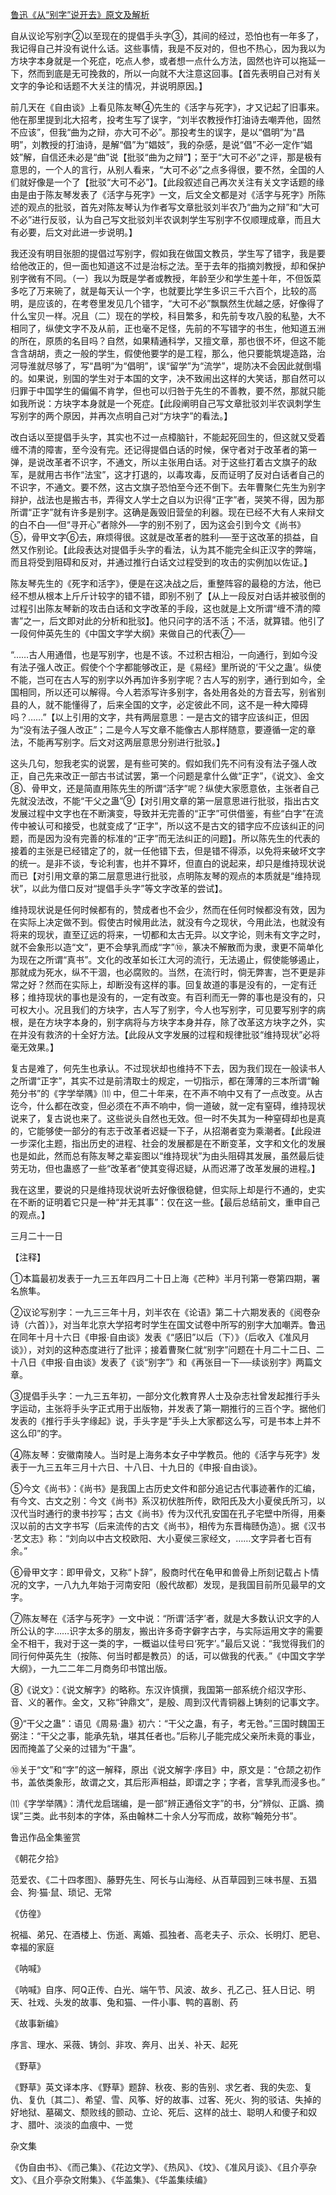 [鲁迅《从“别字”说开去》原文及解析](https://www.vrrw.net/wx/8607.html)

自从议论写别字②以至现在的提倡手头字③，其间的经过，恐怕也有一年多了，我记得自己并没有说什么话。这些事情，我是不反对的，但也不热心，因为我以为方块字本身就是一个死症，吃点人参，或者想一点什么方法，固然也许可以拖延一下，然而到底是无可挽救的，所以一向就不大注意这回事。【首先表明自己对有关文字的争论和话题不大关注的情况，并说明原因。】



前几天在《自由谈》上看见陈友琴④先生的《活字与死字》，才又记起了旧事来。他在那里提到北大招考，投考生写了误字，“刘半农教授作打油诗去嘲弄他，固然不应该”，但我“曲为之辩，亦大可不必”。那投考生的误字，是以“倡明”为“昌明”，刘教授的打油诗，是解“倡”为“娼妓”，我的杂感，是说“倡”不必一定作“娼妓”解，自信还未必是“曲”说【批驳“曲为之辩”】；至于“大可不必”之评，那是极有意思的，一个人的言行，从别人看来，“大可不必”之点多得很，要不然，全国的人们就好像是一个了【批驳“大可不必”】。【此段叙述自己再次关注有关文字话题的缘由是由于陈友琴发表了《活字与死字》一文，后文全文都是对《活字与死字》所陈述的观点的批驳，首先对陈友琴认为作者写文章批驳刘半农乃“曲为之辩”和“大可不必”进行反驳，认为自己写文批驳刘半农讽刺学生写别字不仅顺理成章，而且大有必要，后文对此进一步说明。】

我还没有明目张胆的提倡过写别字，假如我在做国文教员，学生写了错字，我是要给他改正的，但一面也知道这不过是治标之法。至于去年的指摘刘教授，却和保护别字微有不同。（一）我以为既是学者或教授，年龄至少和学生差十年，不但饭菜多吃了万来碗了，就是每天认一个字，也就要比学生多识三千六百个，比较的高明，是应该的，在考卷里发见几个错字，“大可不必”飘飘然生优越之感，好像得了什么宝贝一样。况且（二）现在的学校，科目繁多，和先前专攻八股的私塾，大不相同了，纵使文字不及从前，正也毫不足怪，先前的不写错字的书生，他知道五洲的所在，原质的名目吗？自然，如果精通科学，又擅文章，那也很不坏，但这不能含含胡胡，责之一般的学生，假使他要学的是工程，那么，他只要能筑堤造路，治河导淮就尽够了，写“昌明”为“倡明”，误“留学”为“流学”，堤防决不会因此就倒塌的。如果说，别国的学生对于本国的文字，决不致闹出这样的大笑话，那自然可以归罪于中国学生的偏偏不肯学，但也可以归咎于先生的不善教，要不然，那就只能如我所说：方块字本身就是一个死症。【此段阐明自己写文章批驳刘半农讽刺学生写别字的两个原因，并再次点明自己对“方块字”的看法。】

改白话以至提倡手头字，其实也不过一点樟脑针，不能起死回生的，但这就又受着缠不清的障害，至今没有完。还记得提倡白话的时候，保守者对于改革者的第一弹，是说改革者不识字，不通文，所以主张用白话。对于这些打着古文旗子的敌军，是就用古书作“法宝”，这才打退的，以毒攻毒，反而证明了反对白话者自己的不识字，不通文。要不然，这古文旗子恐怕至今还不倒下。去年曹聚仁先生为别字辩护，战法也是搬古书，弄得文人学士之自以为识得“正字”者，哭笑不得，因为那所谓“正字”就有许多是别字。这确是轰毁旧营垒的利器。现在已经不大有人来辩文的白不白──但“寻开心”者除外──字的别不别了，因为这会引到今文《尚书》⑤，骨甲文字⑥去，麻烦得很。这就是改革者的胜利──至于这改革的损益，自然又作别论。【此段表达对提倡手头字的看法，认为其不能完全纠正汉字的弊端，而且将受到阻碍和反对，并通过推行白话文过程受到的攻击的实例加以佐证。】

陈友琴先生的《死字和活字》，便是在这决战之后，重整阵容的最稳的方法，他已经不想从根本上斤斤计较字的错不错，即别不别了【从上一段反对白话并被驳倒的过程引出陈友琴新的攻击白话和文字改革的手段，这也就是上文所谓“缠不清的障害”之一，后文即对此的分析和批驳】。他只问字的活不活；不活，就算错。他引了一段何仲英先生的《中国文字学大纲》来做自己的代表⑦──

“……古人用通借，也是写别字，也是不该。不过积古相沿，一向通行，到如今没有法子强人改正。假使个个字都能够改正，是《易经》里所说的‘干父之蛊’。纵使不能，岂可在古人写的别字以外再加许多别字呢？古人写的别字，通行到如今，全国相同，所以还可以解得。今人若添写许多别字，各处用各处的方音去写，别省别县的人，就不能懂得了，后来全国的文字，必定彼此不同，这不是一种大障碍吗？……”【以上引用的文字，共有两层意思：一是古文的错字应该纠正，但因为“没有法子强人改正”；二是今人写文章不能像古人那样随意，要遵循一定的章法，不能再写别字。后文对这两层意思分别进行批驳。】

这头几句，恕我老实的说罢，是有些可笑的。假如我们先不问有没有法子强人改正，自己先来改正一部古书试试罢，第一个问题是拿什么做“正字”，《说文》、金文⑧、骨甲文，还是简直用陈先生的所谓“活字”呢？纵使大家愿意依，主张者自己先就没法改，不能“干父之蛊”⑨【对引用文章的第一层意思进行批驳，指出古文发展过程中文字也在不断演变，导致并无完善的“正字”可供借鉴，有些“白字”在流传中被认可和接受，也就变成了“正字”，所以这不是古文的错字应不应该纠正的问题，而是因为没有完善的标准的“正字”而无法纠正的问题】。所以陈先生的代表的接着的主张是已经错定了的，就一任他错下去，但是错不得添，以免将来破坏文字的统一。是非不谈，专论利害，也并不算坏，但直白的说起来，却只是维持现状说而已【对引用文章的第二层意思进行批驳，点明陈友琴的观点的本质就是“维持现状”，以此为借口反对“提倡手头字”等文字改革的尝试】。

维持现状说是任何时候都有的，赞成者也不会少，然而在任何时候都没有效，因为在实际上决定做不到。假使古时候用此法，就没有今之现状，今用此法，也就没有将来的现状，直至辽远的将来，一切都和太古无异。以文字论，则未有文字之时，就不会象形以造“文”，更不会孳乳而成“字”⑩，篆决不解散而为隶，隶更不简单化为现在之所谓“真书”。文化的改革如长江大河的流行，无法遏止，假使能够遏止，那就成为死水，纵不干涸，也必腐败的。当然，在流行时，倘无弊害，岂不更是非常之好？然而在实际上，却断没有这样的事。回复故道的事是没有的，一定有迁移；维持现状的事也是没有的，一定有改变。有百利而无一弊的事也是没有的，只可权大小。况且我们的方块字，古人写了别字，今人也写别字，可见要写别字的病根，是在方块字本身的，别字病将与方块字本身并存，除了改革这方块字之外，实在并没有救济的十全好方法。【此段从文字发展的过程和规律批驳“维持现状”必将毫无效果。】

复古是难了，何先生也承认。不过现状却也维持不下去，因为我们现在一般读书人之所谓“正字”，其实不过是前清取士的规定，一切指示，都在薄薄的三本所谓“翰苑分书”的《字学举隅》⑾ 中，但二十年来，在不声不响中又有了一点改变。从古讫今，什么都在改变，但必须在不声不响中，倘一道破，就一定有窒碍，维持现状说来了，复古说也来了。这些说头自然也无效。但一时不失其为一种窒碍却也是真的，它能够使一部分的有志于改革者迟疑一下子，从招潮者变为乘潮者。【此段进一步深化主题，指出历史的进程、社会的发展都是在不断变革，文字和文化的发展也是如此，然而总有陈友琴之辈妄图以“维持现状”为由头阻碍其发展，虽然最后徒劳无功，但也蛊惑了一些“改革者”使其变得迟疑，从而迟滞了改革发展的进程。】

我在这里，要说的只是维持现状说听去好像很稳健，但实际上却是行不通的，史实在不断的证明着它只是一种“并无其事”：仅在这一些。【最后总结前文，重申自己的观点。】

三月二十一日





【注释】

①本篇最初发表于一九三五年四月二十日上海《芒种》半月刊第一卷第四期，署名旅隼。

②议论写别字：一九三三年十月，刘半农在《论语》第二十六期发表的《阅卷杂诗（六首）》，对当年北京大学招考时学生在国文试卷中所写的别字大加嘲弄。鲁迅在同年十月十六日《申报·自由谈》发表《“感旧”以后（下）》（后收入《准风月谈》），对刘的这种态度进行了批评；接着曹聚仁就“别字”问题在十月二十二日、二十八日《申报·自由谈》发表了《谈“别字”》和《再张目一下──续谈别字》两篇文章。

③提倡手头字：一九三五年初，一部分文化教育界人士及杂志社曾发起推行手头字运动，主张将手头字正式用于出版物，并发表了第一期推行的三百个字。据他们发表的《推行手头字缘起》说，手头字是“手头上大家都这么写，可是书本上并不这么印”的字。

④陈友琴：安徽南陵人。当时是上海务本女子中学教员。他的《活字与死字》发表于一九三五年三月十六日、十八日、十九日的《申报·自由谈》。

⑤今文《尚书》：《尚书》是我国上古历史文件和部分追记古代事迹著作的汇编，有今文、古文之别：今文《尚书》系汉初伏胜所传，欧阳氏及大小夏侯氏所习，以汉代当时通行的隶书抄写；古文《尚书》传为汉代孔安国在孔子宅壁中所得，用秦汉以前的古文字书写（后来流传的古文《尚书》，相传为东晋梅赜伪造）。据《汉书·艺文志》称：“刘向以中古文校欧阳、大小夏侯三家经文，……文字异者七百有余。”

⑥骨甲文字：即甲骨文，又称“卜辞”，殷商时代在龟甲和兽骨上所刻记载占卜情况的文字，一八九九年始于河南安阳（殷代故都）发现，是我国目前所见最早的文字。

⑦陈友琴在《活字与死字》一文中说：“所谓‘活字’者，就是大多数认识文字的人所公认的字……识字太多的朋友，搬出许多奇字僻字古字，与实际运用文字的需要全不相干，我对于这一类的字，一概谥以佳号曰‘死字’。”最后又说：“我觉得我们的同行何仲英先生（按陈、何当时都是教员）的话，可以做我的代表。”《中国文字学大纲》，一九二二年二月商务印书馆出版。

⑧《说文》：《说文解字》的略称。东汉许慎撰，我国第一部系统介绍汉字形、音、义的著作。金文，又称“钟鼎文”，是殷、周到汉代青铜器上铸刻的记事文字。

⑨“干父之蛊”：语见《周易·蛊》初六：“干父之蛊，有子，考无咎。”三国时魏国王弼注：“干父之事，能承先轨，堪其任者也。”后称儿子能完成父亲所未竟的事业，因而掩盖了父亲的过错为“干蛊”。

⑩关于“文”和“字”的这一解释，原出《说文解字·序目》中，原文是：“仓颉之初作书，盖依类象形，故谓之文，其后形声相益，即谓之字；字者，言孳乳而浸多也。”

⑾《字学举隅》：清代龙启瑞编，是一部“辨正通俗文字”的书，分“辨似、正譌、摘误”三类。此书刻本的字体，系由翰林二十余人分写而成，故称“翰苑分书”。

鲁迅作品全集鉴赏

《朝花夕拾》

范爱农、《二十四孝图》、藤野先生、阿长与山海经、从百草园到三味书屋、五猖会、狗·猫·鼠、琐记、无常

《仿徨》

祝福、弟兄、在酒楼上、伤逝、离婚、孤独者、高老夫子、示众、长明灯、肥皂、幸福的家庭

《呐喊》

《呐喊》自序、阿Q正传、白光、端午节、风波、故乡、孔乙己、狂人日记、明天、社戏、头发的故事、兔和猫、一件小事、鸭的喜剧、药

《故事新编》

序言、理水、采薇、铸剑、非攻、奔月、出关、补天、起死

《野草》

《野草》英文译本序、《野草》题辞、秋夜、影的告别、求乞者、我的失恋、复仇、复仇〔其二〕、希望、雪、风筝、好的故事、过客、死火、狗的驳诘、失掉的好地狱、墓碣文、颓败线的颤动、立论、死后、这样的战士、聪明人和傻子和奴才、腊叶、淡淡的血痕中、一觉

杂文集

《伪自由书》、《而己集》、《花边文学》、《热风》、《坟》、《准风月谈》、《且介亭杂文》、《且介亭杂文附集》、《华盖集》、《华盖集续编》

